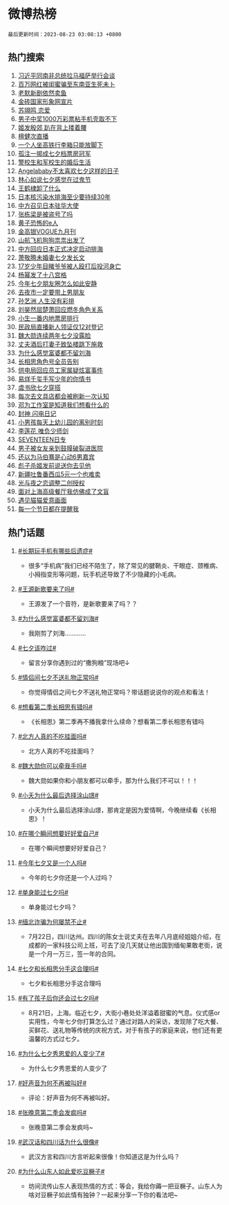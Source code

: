 # 微博热榜

`最后更新时间：2023-08-23 03:08:13 +0800`

## 热门搜索

1. [习近平同南非总统拉马福萨举行会谈](https://m.weibo.cn/search?containerid=100103type%3D1%26t%3D10%26q%3D%23%E4%B9%A0%E8%BF%91%E5%B9%B3%E5%90%8C%E5%8D%97%E9%9D%9E%E6%80%BB%E7%BB%9F%E6%8B%89%E9%A9%AC%E7%A6%8F%E8%90%A8%E4%B8%BE%E8%A1%8C%E4%BC%9A%E8%B0%88%23&stream_entry_id=51&isnewpage=1&extparam=seat%3D1%26pos%3D0%26stream_entry_id%3D51%26c_type%3D51%26dgr%3D0%26filter_type%3Drealtimehot%26cate%3D10103%26display_time%3D1692731292%26pre_seqid%3D169273129231906410153&luicode=10000011&lfid=106003type%253D25%2526t%253D3%2526disable_hot%253D1%2526filter_type%253Drealtimehot)
1. [百万网红被闺蜜骗至东南亚生死未卜](https://m.weibo.cn/search?containerid=100103type%3D1%26t%3D10%26q%3D%23%E7%99%BE%E4%B8%87%E7%BD%91%E7%BA%A2%E8%A2%AB%E9%97%BA%E8%9C%9C%E9%AA%97%E8%87%B3%E4%B8%9C%E5%8D%97%E4%BA%9A%E7%94%9F%E6%AD%BB%E6%9C%AA%E5%8D%9C%23&stream_entry_id=31&isnewpage=1&extparam=seat%3D1%26filter_type%3Drealtimehot%26stream_entry_id%3D31%26q%3D%2523%25E7%2599%25BE%25E4%25B8%2587%25E7%25BD%2591%25E7%25BA%25A2%25E8%25A2%25AB%25E9%2597%25BA%25E8%259C%259C%25E9%25AA%2597%25E8%2587%25B3%25E4%25B8%259C%25E5%258D%2597%25E4%25BA%259A%25E7%2594%259F%25E6%25AD%25BB%25E6%259C%25AA%25E5%258D%259C%2523%26realpos%3D1%26flag%3D2%26pos%3D0%26dgr%3D0%26c_type%3D31%26cate%3D5001%26band_rank%3D1%26lcate%3D5001%26display_time%3D1692731292%26pre_seqid%3D169273129231906410153&luicode=10000011&lfid=106003type%253D25%2526t%253D3%2526disable_hot%253D1%2526filter_type%253Drealtimehot)
1. [老默新剧依然卖鱼](https://m.weibo.cn/search?containerid=100103type%3D1%26t%3D10%26q%3D%23%E8%80%81%E9%BB%98%E6%96%B0%E5%89%A7%E4%BE%9D%E7%84%B6%E5%8D%96%E9%B1%BC%23&stream_entry_id=31&isnewpage=1&extparam=seat%3D1%26filter_type%3Drealtimehot%26stream_entry_id%3D31%26q%3D%2523%25E8%2580%2581%25E9%25BB%2598%25E6%2596%25B0%25E5%2589%25A7%25E4%25BE%259D%25E7%2584%25B6%25E5%258D%2596%25E9%25B1%25BC%2523%26realpos%3D2%26flag%3D0%26pos%3D1%26dgr%3D0%26c_type%3D31%26cate%3D5001%26band_rank%3D2%26lcate%3D5001%26display_time%3D1692731292%26pre_seqid%3D169273129231906410153&luicode=10000011&lfid=106003type%253D25%2526t%253D3%2526disable_hot%253D1%2526filter_type%253Drealtimehot)
1. [金砖国家形象网宣片](https://m.weibo.cn/search?containerid=100103type%3D1%26t%3D10%26q%3D%23%E9%87%91%E7%A0%96%E5%9B%BD%E5%AE%B6%E5%BD%A2%E8%B1%A1%E7%BD%91%E5%AE%A3%E7%89%87%23&stream_entry_id=31&isnewpage=1&extparam=seat%3D1%26filter_type%3Drealtimehot%26stream_entry_id%3D31%26q%3D%2523%25E9%2587%2591%25E7%25A0%2596%25E5%259B%25BD%25E5%25AE%25B6%25E5%25BD%25A2%25E8%25B1%25A1%25E7%25BD%2591%25E5%25AE%25A3%25E7%2589%2587%2523%26realpos%3D3%26flag%3D0%26pos%3D2%26dgr%3D0%26c_type%3D31%26cate%3D5001%26band_rank%3D3%26lcate%3D5001%26display_time%3D1692731292%26pre_seqid%3D169273129231906410153&luicode=10000011&lfid=106003type%253D25%2526t%253D3%2526disable_hot%253D1%2526filter_type%253Drealtimehot)
1. [苏翊鸣 恋爱](https://m.weibo.cn/search?containerid=100103type%3D1%26t%3D10%26q%3D%E8%8B%8F%E7%BF%8A%E9%B8%A3+%E6%81%8B%E7%88%B1&stream_entry_id=31&isnewpage=1&extparam=seat%3D1%26filter_type%3Drealtimehot%26stream_entry_id%3D31%26q%3D%25E8%258B%258F%25E7%25BF%258A%25E9%25B8%25A3%2520%25E6%2581%258B%25E7%2588%25B1%26realpos%3D4%26flag%3D2%26pos%3D3%26dgr%3D0%26c_type%3D31%26cate%3D5001%26band_rank%3D4%26lcate%3D5001%26display_time%3D1692731292%26pre_seqid%3D169273129231906410153&luicode=10000011&lfid=106003type%253D25%2526t%253D3%2526disable_hot%253D1%2526filter_type%253Drealtimehot)
1. [男子中奖1000万彩票粘手机壳取不下](https://m.weibo.cn/search?containerid=100103type%3D1%26t%3D10%26q%3D%23%E7%94%B7%E5%AD%90%E4%B8%AD%E5%A5%961000%E4%B8%87%E5%BD%A9%E7%A5%A8%E7%B2%98%E6%89%8B%E6%9C%BA%E5%A3%B3%E5%8F%96%E4%B8%8D%E4%B8%8B%23&stream_entry_id=31&isnewpage=1&extparam=seat%3D1%26filter_type%3Drealtimehot%26stream_entry_id%3D31%26q%3D%2523%25E7%2594%25B7%25E5%25AD%2590%25E4%25B8%25AD%25E5%25A5%25961000%25E4%25B8%2587%25E5%25BD%25A9%25E7%25A5%25A8%25E7%25B2%2598%25E6%2589%258B%25E6%259C%25BA%25E5%25A3%25B3%25E5%258F%2596%25E4%25B8%258D%25E4%25B8%258B%2523%26realpos%3D5%26flag%3D0%26pos%3D4%26dgr%3D0%26c_type%3D31%26cate%3D5001%26band_rank%3D5%26lcate%3D5001%26display_time%3D1692731292%26pre_seqid%3D169273129231906410153&luicode=10000011&lfid=106003type%253D25%2526t%253D3%2526disable_hot%253D1%2526filter_type%253Drealtimehot)
1. [姬发殷郊 趴在背上搂着腰](https://m.weibo.cn/search?containerid=100103type%3D1%26t%3D10%26q%3D%E5%A7%AC%E5%8F%91%E6%AE%B7%E9%83%8A+%E8%B6%B4%E5%9C%A8%E8%83%8C%E4%B8%8A%E6%90%82%E7%9D%80%E8%85%B0&stream_entry_id=31&isnewpage=1&extparam=seat%3D1%26filter_type%3Drealtimehot%26stream_entry_id%3D31%26q%3D%25E5%25A7%25AC%25E5%258F%2591%25E6%25AE%25B7%25E9%2583%258A%2520%25E8%25B6%25B4%25E5%259C%25A8%25E8%2583%258C%25E4%25B8%258A%25E6%2590%2582%25E7%259D%2580%25E8%2585%25B0%26realpos%3D6%26flag%3D0%26pos%3D5%26dgr%3D0%26c_type%3D31%26cate%3D5001%26band_rank%3D6%26lcate%3D5001%26display_time%3D1692731292%26pre_seqid%3D169273129231906410153&luicode=10000011&lfid=106003type%253D25%2526t%253D3%2526disable_hot%253D1%2526filter_type%253Drealtimehot)
1. [檀健次直播](https://m.weibo.cn/search?containerid=100103type%3D1%26t%3D10%26q%3D%E6%AA%80%E5%81%A5%E6%AC%A1%E7%9B%B4%E6%92%AD&stream_entry_id=31&isnewpage=1&extparam=seat%3D1%26filter_type%3Drealtimehot%26stream_entry_id%3D31%26q%3D%25E6%25AA%2580%25E5%2581%25A5%25E6%25AC%25A1%25E7%259B%25B4%25E6%2592%25AD%26realpos%3D7%26flag%3D16%26pos%3D6%26dgr%3D0%26c_type%3D31%26cate%3D5001%26band_rank%3D7%26lcate%3D5001%26display_time%3D1692731292%26pre_seqid%3D169273129231906410153&luicode=10000011&lfid=106003type%253D25%2526t%253D3%2526disable_hot%253D1%2526filter_type%253Drealtimehot)
1. [一个人坐高铁行李箱只能放脚下](https://m.weibo.cn/search?containerid=100103type%3D1%26t%3D10%26q%3D%23%E4%B8%80%E4%B8%AA%E4%BA%BA%E5%9D%90%E9%AB%98%E9%93%81%E8%A1%8C%E6%9D%8E%E7%AE%B1%E5%8F%AA%E8%83%BD%E6%94%BE%E8%84%9A%E4%B8%8B%23&stream_entry_id=31&isnewpage=1&extparam=seat%3D1%26filter_type%3Drealtimehot%26stream_entry_id%3D31%26q%3D%2523%25E4%25B8%2580%25E4%25B8%25AA%25E4%25BA%25BA%25E5%259D%2590%25E9%25AB%2598%25E9%2593%2581%25E8%25A1%258C%25E6%259D%258E%25E7%25AE%25B1%25E5%258F%25AA%25E8%2583%25BD%25E6%2594%25BE%25E8%2584%259A%25E4%25B8%258B%2523%26realpos%3D8%26flag%3D0%26pos%3D7%26dgr%3D0%26c_type%3D31%26cate%3D5001%26band_rank%3D8%26lcate%3D5001%26display_time%3D1692731292%26pre_seqid%3D169273129231906410153&luicode=10000011&lfid=106003type%253D25%2526t%253D3%2526disable_hot%253D1%2526filter_type%253Drealtimehot)
1. [孤注一掷成七夕档票房冠军](https://m.weibo.cn/search?containerid=100103type%3D1%26t%3D10%26q%3D%23%E5%AD%A4%E6%B3%A8%E4%B8%80%E6%8E%B7%E6%88%90%E4%B8%83%E5%A4%95%E6%A1%A3%E7%A5%A8%E6%88%BF%E5%86%A0%E5%86%9B%23&stream_entry_id=31&isnewpage=1&extparam=seat%3D1%26filter_type%3Drealtimehot%26stream_entry_id%3D31%26q%3D%2523%25E5%25AD%25A4%25E6%25B3%25A8%25E4%25B8%2580%25E6%258E%25B7%25E6%2588%2590%25E4%25B8%2583%25E5%25A4%2595%25E6%25A1%25A3%25E7%25A5%25A8%25E6%2588%25BF%25E5%2586%25A0%25E5%2586%259B%2523%26realpos%3D9%26flag%3D0%26pos%3D8%26dgr%3D0%26c_type%3D31%26cate%3D5001%26band_rank%3D9%26lcate%3D5001%26display_time%3D1692731292%26pre_seqid%3D169273129231906410153&luicode=10000011&lfid=106003type%253D25%2526t%253D3%2526disable_hot%253D1%2526filter_type%253Drealtimehot)
1. [警校生和军校生的婚后生活](https://m.weibo.cn/search?containerid=100103type%3D1%26t%3D10%26q%3D%E8%AD%A6%E6%A0%A1%E7%94%9F%E5%92%8C%E5%86%9B%E6%A0%A1%E7%94%9F%E7%9A%84%E5%A9%9A%E5%90%8E%E7%94%9F%E6%B4%BB&stream_entry_id=31&isnewpage=1&extparam=seat%3D1%26filter_type%3Drealtimehot%26stream_entry_id%3D31%26q%3D%25E8%25AD%25A6%25E6%25A0%25A1%25E7%2594%259F%25E5%2592%258C%25E5%2586%259B%25E6%25A0%25A1%25E7%2594%259F%25E7%259A%2584%25E5%25A9%259A%25E5%2590%258E%25E7%2594%259F%25E6%25B4%25BB%26realpos%3D10%26flag%3D0%26pos%3D9%26dgr%3D0%26c_type%3D31%26cate%3D5001%26band_rank%3D10%26lcate%3D5001%26display_time%3D1692731292%26pre_seqid%3D169273129231906410153&luicode=10000011&lfid=106003type%253D25%2526t%253D3%2526disable_hot%253D1%2526filter_type%253Drealtimehot)
1. [Angelababy不太喜欢七夕这样的日子](https://m.weibo.cn/search?containerid=100103type%3D1%26t%3D10%26q%3D%23Angelababy%E4%B8%8D%E5%A4%AA%E5%96%9C%E6%AC%A2%E4%B8%83%E5%A4%95%E8%BF%99%E6%A0%B7%E7%9A%84%E6%97%A5%E5%AD%90%23&stream_entry_id=31&isnewpage=1&extparam=seat%3D1%26filter_type%3Drealtimehot%26stream_entry_id%3D31%26q%3D%2523Angelababy%25E4%25B8%258D%25E5%25A4%25AA%25E5%2596%259C%25E6%25AC%25A2%25E4%25B8%2583%25E5%25A4%2595%25E8%25BF%2599%25E6%25A0%25B7%25E7%259A%2584%25E6%2597%25A5%25E5%25AD%2590%2523%26realpos%3D11%26flag%3D2%26pos%3D10%26dgr%3D0%26c_type%3D31%26cate%3D5001%26band_rank%3D11%26lcate%3D5001%26display_time%3D1692731292%26pre_seqid%3D169273129231906410153&luicode=10000011&lfid=106003type%253D25%2526t%253D3%2526disable_hot%253D1%2526filter_type%253Drealtimehot)
1. [林心如说七夕感觉在过鬼节](https://m.weibo.cn/search?containerid=100103type%3D1%26t%3D10%26q%3D%23%E6%9E%97%E5%BF%83%E5%A6%82%E8%AF%B4%E4%B8%83%E5%A4%95%E6%84%9F%E8%A7%89%E5%9C%A8%E8%BF%87%E9%AC%BC%E8%8A%82%23&stream_entry_id=31&isnewpage=1&extparam=seat%3D1%26filter_type%3Drealtimehot%26stream_entry_id%3D31%26q%3D%2523%25E6%259E%2597%25E5%25BF%2583%25E5%25A6%2582%25E8%25AF%25B4%25E4%25B8%2583%25E5%25A4%2595%25E6%2584%259F%25E8%25A7%2589%25E5%259C%25A8%25E8%25BF%2587%25E9%25AC%25BC%25E8%258A%2582%2523%26realpos%3D12%26flag%3D2%26pos%3D11%26dgr%3D0%26c_type%3D31%26cate%3D5001%26band_rank%3D12%26lcate%3D5001%26display_time%3D1692731292%26pre_seqid%3D169273129231906410153&luicode=10000011&lfid=106003type%253D25%2526t%253D3%2526disable_hot%253D1%2526filter_type%253Drealtimehot)
1. [王鹤棣卸了什么](https://m.weibo.cn/search?containerid=100103type%3D1%26t%3D10%26q%3D%23%E7%8E%8B%E9%B9%A4%E6%A3%A3%E5%8D%B8%E4%BA%86%E4%BB%80%E4%B9%88%23&stream_entry_id=31&isnewpage=1&extparam=seat%3D1%26filter_type%3Drealtimehot%26stream_entry_id%3D31%26q%3D%2523%25E7%258E%258B%25E9%25B9%25A4%25E6%25A3%25A3%25E5%258D%25B8%25E4%25BA%2586%25E4%25BB%2580%25E4%25B9%2588%2523%26realpos%3D13%26flag%3D0%26pos%3D12%26dgr%3D0%26c_type%3D31%26cate%3D5001%26band_rank%3D13%26lcate%3D5001%26display_time%3D1692731292%26pre_seqid%3D169273129231906410153&luicode=10000011&lfid=106003type%253D25%2526t%253D3%2526disable_hot%253D1%2526filter_type%253Drealtimehot)
1. [日本核污染水排海至少要持续30年](https://m.weibo.cn/search?containerid=100103type%3D1%26t%3D10%26q%3D%23%E6%97%A5%E6%9C%AC%E6%A0%B8%E6%B1%A1%E6%9F%93%E6%B0%B4%E6%8E%92%E6%B5%B7%E8%87%B3%E5%B0%91%E8%A6%81%E6%8C%81%E7%BB%AD30%E5%B9%B4%23&stream_entry_id=31&isnewpage=1&extparam=seat%3D1%26filter_type%3Drealtimehot%26stream_entry_id%3D31%26q%3D%2523%25E6%2597%25A5%25E6%259C%25AC%25E6%25A0%25B8%25E6%25B1%25A1%25E6%259F%2593%25E6%25B0%25B4%25E6%258E%2592%25E6%25B5%25B7%25E8%2587%25B3%25E5%25B0%2591%25E8%25A6%2581%25E6%258C%2581%25E7%25BB%25AD30%25E5%25B9%25B4%2523%26realpos%3D14%26flag%3D0%26pos%3D13%26dgr%3D0%26c_type%3D31%26cate%3D5001%26band_rank%3D14%26lcate%3D5001%26display_time%3D1692731292%26pre_seqid%3D169273129231906410153&luicode=10000011&lfid=106003type%253D25%2526t%253D3%2526disable_hot%253D1%2526filter_type%253Drealtimehot)
1. [中方召见日本驻华大使](https://m.weibo.cn/search?containerid=100103type%3D1%26t%3D10%26q%3D%23%E4%B8%AD%E6%96%B9%E5%8F%AC%E8%A7%81%E6%97%A5%E6%9C%AC%E9%A9%BB%E5%8D%8E%E5%A4%A7%E4%BD%BF%23&stream_entry_id=31&isnewpage=1&extparam=seat%3D1%26filter_type%3Drealtimehot%26stream_entry_id%3D31%26q%3D%2523%25E4%25B8%25AD%25E6%2596%25B9%25E5%258F%25AC%25E8%25A7%2581%25E6%2597%25A5%25E6%259C%25AC%25E9%25A9%25BB%25E5%258D%258E%25E5%25A4%25A7%25E4%25BD%25BF%2523%26realpos%3D15%26flag%3D0%26pos%3D14%26dgr%3D0%26c_type%3D31%26cate%3D5001%26band_rank%3D15%26lcate%3D5001%26display_time%3D1692731292%26pre_seqid%3D169273129231906410153&luicode=10000011&lfid=106003type%253D25%2526t%253D3%2526disable_hot%253D1%2526filter_type%253Drealtimehot)
1. [张栋梁是被盗号了吗](https://m.weibo.cn/search?containerid=100103type%3D1%26t%3D10%26q%3D%23%E5%BC%A0%E6%A0%8B%E6%A2%81%E6%98%AF%E8%A2%AB%E7%9B%97%E5%8F%B7%E4%BA%86%E5%90%97%23&stream_entry_id=31&isnewpage=1&extparam=seat%3D1%26filter_type%3Drealtimehot%26stream_entry_id%3D31%26q%3D%2523%25E5%25BC%25A0%25E6%25A0%258B%25E6%25A2%2581%25E6%2598%25AF%25E8%25A2%25AB%25E7%259B%2597%25E5%258F%25B7%25E4%25BA%2586%25E5%2590%2597%2523%26realpos%3D16%26flag%3D0%26pos%3D15%26dgr%3D0%26c_type%3D31%26cate%3D5001%26band_rank%3D16%26lcate%3D5001%26display_time%3D1692731292%26pre_seqid%3D169273129231906410153&luicode=10000011&lfid=106003type%253D25%2526t%253D3%2526disable_hot%253D1%2526filter_type%253Drealtimehot)
1. [黄子恐怖的e人](https://m.weibo.cn/search?containerid=100103type%3D1%26t%3D10%26q%3D%E9%BB%84%E5%AD%90%E6%81%90%E6%80%96%E7%9A%84e%E4%BA%BA&stream_entry_id=31&isnewpage=1&extparam=seat%3D1%26filter_type%3Drealtimehot%26stream_entry_id%3D31%26q%3D%25E9%25BB%2584%25E5%25AD%2590%25E6%2581%2590%25E6%2580%2596%25E7%259A%2584e%25E4%25BA%25BA%26realpos%3D17%26flag%3D0%26pos%3D16%26dgr%3D0%26c_type%3D31%26cate%3D5001%26band_rank%3D17%26lcate%3D5001%26display_time%3D1692731292%26pre_seqid%3D169273129231906410153&luicode=10000011&lfid=106003type%253D25%2526t%253D3%2526disable_hot%253D1%2526filter_type%253Drealtimehot)
1. [金高银VOGUE九月刊](https://m.weibo.cn/search?containerid=100103type%3D1%26t%3D10%26q%3D%23%E9%87%91%E9%AB%98%E9%93%B6VOGUE%E4%B9%9D%E6%9C%88%E5%88%8A%23&stream_entry_id=31&isnewpage=1&extparam=seat%3D1%26filter_type%3Drealtimehot%26stream_entry_id%3D31%26q%3D%2523%25E9%2587%2591%25E9%25AB%2598%25E9%2593%25B6VOGUE%25E4%25B9%259D%25E6%259C%2588%25E5%2588%258A%2523%26realpos%3D18%26flag%3D1%26pos%3D17%26dgr%3D0%26c_type%3D31%26cate%3D5001%26band_rank%3D18%26lcate%3D5001%26display_time%3D1692731292%26pre_seqid%3D169273129231906410153&luicode=10000011&lfid=106003type%253D25%2526t%253D3%2526disable_hot%253D1%2526filter_type%253Drealtimehot)
1. [山航飞机狗狗祟祟出发了](https://m.weibo.cn/search?containerid=100103type%3D1%26t%3D10%26q%3D%E5%B1%B1%E8%88%AA%E9%A3%9E%E6%9C%BA%E7%8B%97%E7%8B%97%E7%A5%9F%E7%A5%9F%E5%87%BA%E5%8F%91%E4%BA%86&stream_entry_id=31&isnewpage=1&extparam=seat%3D1%26filter_type%3Drealtimehot%26stream_entry_id%3D31%26q%3D%25E5%25B1%25B1%25E8%2588%25AA%25E9%25A3%259E%25E6%259C%25BA%25E7%258B%2597%25E7%258B%2597%25E7%25A5%259F%25E7%25A5%259F%25E5%2587%25BA%25E5%258F%2591%25E4%25BA%2586%26realpos%3D19%26flag%3D0%26pos%3D18%26dgr%3D0%26c_type%3D31%26cate%3D5001%26band_rank%3D19%26lcate%3D5001%26display_time%3D1692731292%26pre_seqid%3D169273129231906410153&luicode=10000011&lfid=106003type%253D25%2526t%253D3%2526disable_hot%253D1%2526filter_type%253Drealtimehot)
1. [中方回应日本正式决定启动排海](https://m.weibo.cn/search?containerid=100103type%3D1%26t%3D10%26q%3D%23%E4%B8%AD%E6%96%B9%E5%9B%9E%E5%BA%94%E6%97%A5%E6%9C%AC%E6%AD%A3%E5%BC%8F%E5%86%B3%E5%AE%9A%E5%90%AF%E5%8A%A8%E6%8E%92%E6%B5%B7%23&stream_entry_id=31&isnewpage=1&extparam=seat%3D1%26filter_type%3Drealtimehot%26stream_entry_id%3D31%26q%3D%2523%25E4%25B8%25AD%25E6%2596%25B9%25E5%259B%259E%25E5%25BA%2594%25E6%2597%25A5%25E6%259C%25AC%25E6%25AD%25A3%25E5%25BC%258F%25E5%2586%25B3%25E5%25AE%259A%25E5%2590%25AF%25E5%258A%25A8%25E6%258E%2592%25E6%25B5%25B7%2523%26realpos%3D20%26flag%3D0%26pos%3D19%26dgr%3D0%26c_type%3D31%26cate%3D5001%26band_rank%3D20%26lcate%3D5001%26display_time%3D1692731292%26pre_seqid%3D169273129231906410153&luicode=10000011&lfid=106003type%253D25%2526t%253D3%2526disable_hot%253D1%2526filter_type%253Drealtimehot)
1. [萧敬腾未婚妻七夕发长文](https://m.weibo.cn/search?containerid=100103type%3D1%26t%3D10%26q%3D%E8%90%A7%E6%95%AC%E8%85%BE%E6%9C%AA%E5%A9%9A%E5%A6%BB%E4%B8%83%E5%A4%95%E5%8F%91%E9%95%BF%E6%96%87&stream_entry_id=31&isnewpage=1&extparam=seat%3D1%26filter_type%3Drealtimehot%26stream_entry_id%3D31%26q%3D%25E8%2590%25A7%25E6%2595%25AC%25E8%2585%25BE%25E6%259C%25AA%25E5%25A9%259A%25E5%25A6%25BB%25E4%25B8%2583%25E5%25A4%2595%25E5%258F%2591%25E9%2595%25BF%25E6%2596%2587%26realpos%3D21%26flag%3D2%26pos%3D20%26dgr%3D0%26c_type%3D31%26cate%3D5001%26band_rank%3D21%26lcate%3D5001%26display_time%3D1692731292%26pre_seqid%3D169273129231906410153&luicode=10000011&lfid=106003type%253D25%2526t%253D3%2526disable_hot%253D1%2526filter_type%253Drealtimehot)
1. [17岁少年目睹爷爷被人殴打后投河身亡](https://m.weibo.cn/search?containerid=100103type%3D1%26t%3D10%26q%3D%2317%E5%B2%81%E5%B0%91%E5%B9%B4%E7%9B%AE%E7%9D%B9%E7%88%B7%E7%88%B7%E8%A2%AB%E4%BA%BA%E6%AE%B4%E6%89%93%E5%90%8E%E6%8A%95%E6%B2%B3%E8%BA%AB%E4%BA%A1%23&stream_entry_id=31&isnewpage=1&extparam=seat%3D1%26filter_type%3Drealtimehot%26stream_entry_id%3D31%26q%3D%252317%25E5%25B2%2581%25E5%25B0%2591%25E5%25B9%25B4%25E7%259B%25AE%25E7%259D%25B9%25E7%2588%25B7%25E7%2588%25B7%25E8%25A2%25AB%25E4%25BA%25BA%25E6%25AE%25B4%25E6%2589%2593%25E5%2590%258E%25E6%258A%2595%25E6%25B2%25B3%25E8%25BA%25AB%25E4%25BA%25A1%2523%26realpos%3D22%26flag%3D2%26pos%3D21%26dgr%3D0%26c_type%3D31%26cate%3D5001%26band_rank%3D22%26lcate%3D5001%26display_time%3D1692731292%26pre_seqid%3D169273129231906410153&luicode=10000011&lfid=106003type%253D25%2526t%253D3%2526disable_hot%253D1%2526filter_type%253Drealtimehot)
1. [杨幂发了十八宫格](https://m.weibo.cn/search?containerid=100103type%3D1%26t%3D10%26q%3D%23%E6%9D%A8%E5%B9%82%E5%8F%91%E4%BA%86%E5%8D%81%E5%85%AB%E5%AE%AB%E6%A0%BC%23&stream_entry_id=31&isnewpage=1&extparam=seat%3D1%26filter_type%3Drealtimehot%26stream_entry_id%3D31%26q%3D%2523%25E6%259D%25A8%25E5%25B9%2582%25E5%258F%2591%25E4%25BA%2586%25E5%258D%2581%25E5%2585%25AB%25E5%25AE%25AB%25E6%25A0%25BC%2523%26realpos%3D23%26flag%3D0%26pos%3D22%26dgr%3D0%26c_type%3D31%26cate%3D5001%26band_rank%3D23%26lcate%3D5001%26display_time%3D1692731292%26pre_seqid%3D169273129231906410153&luicode=10000011&lfid=106003type%253D25%2526t%253D3%2526disable_hot%253D1%2526filter_type%253Drealtimehot)
1. [今年七夕朋友圈怎么如此安静](https://m.weibo.cn/search?containerid=100103type%3D1%26t%3D10%26q%3D%23%E4%BB%8A%E5%B9%B4%E4%B8%83%E5%A4%95%E6%9C%8B%E5%8F%8B%E5%9C%88%E6%80%8E%E4%B9%88%E5%A6%82%E6%AD%A4%E5%AE%89%E9%9D%99%23&stream_entry_id=31&isnewpage=1&extparam=seat%3D1%26filter_type%3Drealtimehot%26stream_entry_id%3D31%26q%3D%2523%25E4%25BB%258A%25E5%25B9%25B4%25E4%25B8%2583%25E5%25A4%2595%25E6%259C%258B%25E5%258F%258B%25E5%259C%2588%25E6%2580%258E%25E4%25B9%2588%25E5%25A6%2582%25E6%25AD%25A4%25E5%25AE%2589%25E9%259D%2599%2523%26realpos%3D24%26flag%3D0%26pos%3D23%26dgr%3D0%26c_type%3D31%26cate%3D5001%26band_rank%3D24%26lcate%3D5001%26display_time%3D1692731292%26pre_seqid%3D169273129231906410153&luicode=10000011&lfid=106003type%253D25%2526t%253D3%2526disable_hot%253D1%2526filter_type%253Drealtimehot)
1. [去夜市一定要带上男朋友](https://m.weibo.cn/search?containerid=100103type%3D1%26t%3D10%26q%3D%23%E5%8E%BB%E5%A4%9C%E5%B8%82%E4%B8%80%E5%AE%9A%E8%A6%81%E5%B8%A6%E4%B8%8A%E7%94%B7%E6%9C%8B%E5%8F%8B%23&stream_entry_id=31&isnewpage=1&extparam=seat%3D1%26filter_type%3Drealtimehot%26stream_entry_id%3D31%26q%3D%2523%25E5%258E%25BB%25E5%25A4%259C%25E5%25B8%2582%25E4%25B8%2580%25E5%25AE%259A%25E8%25A6%2581%25E5%25B8%25A6%25E4%25B8%258A%25E7%2594%25B7%25E6%259C%258B%25E5%258F%258B%2523%26realpos%3D25%26flag%3D0%26pos%3D24%26dgr%3D0%26c_type%3D31%26cate%3D5001%26band_rank%3D25%26lcate%3D5001%26display_time%3D1692731292%26pre_seqid%3D169273129231906410153&luicode=10000011&lfid=106003type%253D25%2526t%253D3%2526disable_hot%253D1%2526filter_type%253Drealtimehot)
1. [孙艺洲 人生没有彩排](https://m.weibo.cn/search?containerid=100103type%3D1%26t%3D10%26q%3D%E5%AD%99%E8%89%BA%E6%B4%B2+%E4%BA%BA%E7%94%9F%E6%B2%A1%E6%9C%89%E5%BD%A9%E6%8E%92&stream_entry_id=31&isnewpage=1&extparam=seat%3D1%26filter_type%3Drealtimehot%26stream_entry_id%3D31%26q%3D%25E5%25AD%2599%25E8%2589%25BA%25E6%25B4%25B2%2520%25E4%25BA%25BA%25E7%2594%259F%25E6%25B2%25A1%25E6%259C%2589%25E5%25BD%25A9%25E6%258E%2592%26realpos%3D26%26flag%3D0%26pos%3D25%26dgr%3D0%26c_type%3D31%26cate%3D5001%26band_rank%3D26%26lcate%3D5001%26display_time%3D1692731292%26pre_seqid%3D169273129231906410153&luicode=10000011&lfid=106003type%253D25%2526t%253D3%2526disable_hot%253D1%2526filter_type%253Drealtimehot)
1. [刘昊然屈楚萧回应燃冬角色关系](https://m.weibo.cn/search?containerid=100103type%3D1%26t%3D10%26q%3D%23%E5%88%98%E6%98%8A%E7%84%B6%E5%B1%88%E6%A5%9A%E8%90%A7%E5%9B%9E%E5%BA%94%E7%87%83%E5%86%AC%E8%A7%92%E8%89%B2%E5%85%B3%E7%B3%BB%23&stream_entry_id=31&isnewpage=1&extparam=seat%3D1%26filter_type%3Drealtimehot%26stream_entry_id%3D31%26q%3D%2523%25E5%2588%2598%25E6%2598%258A%25E7%2584%25B6%25E5%25B1%2588%25E6%25A5%259A%25E8%2590%25A7%25E5%259B%259E%25E5%25BA%2594%25E7%2587%2583%25E5%2586%25AC%25E8%25A7%2592%25E8%2589%25B2%25E5%2585%25B3%25E7%25B3%25BB%2523%26realpos%3D27%26flag%3D0%26pos%3D26%26dgr%3D0%26c_type%3D31%26cate%3D5001%26band_rank%3D27%26lcate%3D5001%26display_time%3D1692731292%26pre_seqid%3D169273129231906410153&luicode=10000011&lfid=106003type%253D25%2526t%253D3%2526disable_hot%253D1%2526filter_type%253Drealtimehot)
1. [小生一番内地票房排行](https://m.weibo.cn/search?containerid=100103type%3D1%26t%3D10%26q%3D%E5%B0%8F%E7%94%9F%E4%B8%80%E7%95%AA%E5%86%85%E5%9C%B0%E7%A5%A8%E6%88%BF%E6%8E%92%E8%A1%8C&stream_entry_id=31&isnewpage=1&extparam=seat%3D1%26filter_type%3Drealtimehot%26stream_entry_id%3D31%26q%3D%25E5%25B0%258F%25E7%2594%259F%25E4%25B8%2580%25E7%2595%25AA%25E5%2586%2585%25E5%259C%25B0%25E7%25A5%25A8%25E6%2588%25BF%25E6%258E%2592%25E8%25A1%258C%26realpos%3D28%26flag%3D0%26pos%3D27%26dgr%3D0%26c_type%3D31%26cate%3D5001%26band_rank%3D28%26lcate%3D5001%26display_time%3D1692731292%26pre_seqid%3D169273129231906410153&luicode=10000011&lfid=106003type%253D25%2526t%253D3%2526disable_hot%253D1%2526filter_type%253Drealtimehot)
1. [民政局直播新人领证仅12对登记](https://m.weibo.cn/search?containerid=100103type%3D1%26t%3D10%26q%3D%23%E6%B0%91%E6%94%BF%E5%B1%80%E7%9B%B4%E6%92%AD%E6%96%B0%E4%BA%BA%E9%A2%86%E8%AF%81%E4%BB%8512%E5%AF%B9%E7%99%BB%E8%AE%B0%23&stream_entry_id=31&isnewpage=1&extparam=seat%3D1%26filter_type%3Drealtimehot%26stream_entry_id%3D31%26q%3D%2523%25E6%25B0%2591%25E6%2594%25BF%25E5%25B1%2580%25E7%259B%25B4%25E6%2592%25AD%25E6%2596%25B0%25E4%25BA%25BA%25E9%25A2%2586%25E8%25AF%2581%25E4%25BB%258512%25E5%25AF%25B9%25E7%2599%25BB%25E8%25AE%25B0%2523%26realpos%3D29%26flag%3D0%26pos%3D28%26dgr%3D0%26c_type%3D31%26cate%3D5001%26band_rank%3D29%26lcate%3D5001%26display_time%3D1692731292%26pre_seqid%3D169273129231906410153&luicode=10000011&lfid=106003type%253D25%2526t%253D3%2526disable_hot%253D1%2526filter_type%253Drealtimehot)
1. [魏大勋连续两年七夕没露脸](https://m.weibo.cn/search?containerid=100103type%3D1%26t%3D10%26q%3D%23%E9%AD%8F%E5%A4%A7%E5%8B%8B%E8%BF%9E%E7%BB%AD%E4%B8%A4%E5%B9%B4%E4%B8%83%E5%A4%95%E6%B2%A1%E9%9C%B2%E8%84%B8%23&stream_entry_id=31&isnewpage=1&extparam=seat%3D1%26filter_type%3Drealtimehot%26stream_entry_id%3D31%26q%3D%2523%25E9%25AD%258F%25E5%25A4%25A7%25E5%258B%258B%25E8%25BF%259E%25E7%25BB%25AD%25E4%25B8%25A4%25E5%25B9%25B4%25E4%25B8%2583%25E5%25A4%2595%25E6%25B2%25A1%25E9%259C%25B2%25E8%2584%25B8%2523%26realpos%3D30%26flag%3D0%26pos%3D29%26dgr%3D0%26c_type%3D31%26cate%3D5001%26band_rank%3D30%26lcate%3D5001%26display_time%3D1692731292%26pre_seqid%3D169273129231906410153&luicode=10000011&lfid=106003type%253D25%2526t%253D3%2526disable_hot%253D1%2526filter_type%253Drealtimehot)
1. [丈夫酒后打妻子致坠楼跳下施救](https://m.weibo.cn/search?containerid=100103type%3D1%26t%3D10%26q%3D%23%E4%B8%88%E5%A4%AB%E9%85%92%E5%90%8E%E6%89%93%E5%A6%BB%E5%AD%90%E8%87%B4%E5%9D%A0%E6%A5%BC%E8%B7%B3%E4%B8%8B%E6%96%BD%E6%95%91%23&stream_entry_id=31&isnewpage=1&extparam=seat%3D1%26filter_type%3Drealtimehot%26stream_entry_id%3D31%26q%3D%2523%25E4%25B8%2588%25E5%25A4%25AB%25E9%2585%2592%25E5%2590%258E%25E6%2589%2593%25E5%25A6%25BB%25E5%25AD%2590%25E8%2587%25B4%25E5%259D%25A0%25E6%25A5%25BC%25E8%25B7%25B3%25E4%25B8%258B%25E6%2596%25BD%25E6%2595%2591%2523%26realpos%3D31%26flag%3D0%26pos%3D30%26dgr%3D0%26c_type%3D31%26cate%3D5001%26band_rank%3D31%26lcate%3D5001%26display_time%3D1692731292%26pre_seqid%3D169273129231906410153&luicode=10000011&lfid=106003type%253D25%2526t%253D3%2526disable_hot%253D1%2526filter_type%253Drealtimehot)
1. [为什么感觉富婆都不留刘海](https://m.weibo.cn/search?containerid=100103type%3D1%26t%3D10%26q%3D%23%E4%B8%BA%E4%BB%80%E4%B9%88%E6%84%9F%E8%A7%89%E5%AF%8C%E5%A9%86%E9%83%BD%E4%B8%8D%E7%95%99%E5%88%98%E6%B5%B7%23&stream_entry_id=31&isnewpage=1&extparam=seat%3D1%26filter_type%3Drealtimehot%26stream_entry_id%3D31%26q%3D%2523%25E4%25B8%25BA%25E4%25BB%2580%25E4%25B9%2588%25E6%2584%259F%25E8%25A7%2589%25E5%25AF%258C%25E5%25A9%2586%25E9%2583%25BD%25E4%25B8%258D%25E7%2595%2599%25E5%2588%2598%25E6%25B5%25B7%2523%26realpos%3D32%26flag%3D0%26pos%3D31%26dgr%3D0%26c_type%3D31%26cate%3D5001%26band_rank%3D32%26lcate%3D5001%26display_time%3D1692731292%26pre_seqid%3D169273129231906410153&luicode=10000011&lfid=106003type%253D25%2526t%253D3%2526disable_hot%253D1%2526filter_type%253Drealtimehot)
1. [长相思角色号全员告别](https://m.weibo.cn/search?containerid=100103type%3D1%26t%3D10%26q%3D%23%E9%95%BF%E7%9B%B8%E6%80%9D%E8%A7%92%E8%89%B2%E5%8F%B7%E5%85%A8%E5%91%98%E5%91%8A%E5%88%AB%23&stream_entry_id=31&isnewpage=1&extparam=seat%3D1%26filter_type%3Drealtimehot%26stream_entry_id%3D31%26q%3D%2523%25E9%2595%25BF%25E7%259B%25B8%25E6%2580%259D%25E8%25A7%2592%25E8%2589%25B2%25E5%258F%25B7%25E5%2585%25A8%25E5%2591%2598%25E5%2591%258A%25E5%2588%25AB%2523%26realpos%3D33%26flag%3D0%26pos%3D32%26dgr%3D0%26c_type%3D31%26cate%3D5001%26band_rank%3D33%26lcate%3D5001%26display_time%3D1692731292%26pre_seqid%3D169273129231906410153&luicode=10000011&lfid=106003type%253D25%2526t%253D3%2526disable_hot%253D1%2526filter_type%253Drealtimehot)
1. [供电局回应员工家属疑炫富事件](https://m.weibo.cn/search?containerid=100103type%3D1%26t%3D10%26q%3D%23%E4%BE%9B%E7%94%B5%E5%B1%80%E5%9B%9E%E5%BA%94%E5%91%98%E5%B7%A5%E5%AE%B6%E5%B1%9E%E7%96%91%E7%82%AB%E5%AF%8C%E4%BA%8B%E4%BB%B6%23&stream_entry_id=31&isnewpage=1&extparam=seat%3D1%26filter_type%3Drealtimehot%26stream_entry_id%3D31%26q%3D%2523%25E4%25BE%259B%25E7%2594%25B5%25E5%25B1%2580%25E5%259B%259E%25E5%25BA%2594%25E5%2591%2598%25E5%25B7%25A5%25E5%25AE%25B6%25E5%25B1%259E%25E7%2596%2591%25E7%2582%25AB%25E5%25AF%258C%25E4%25BA%258B%25E4%25BB%25B6%2523%26realpos%3D34%26flag%3D0%26pos%3D33%26dgr%3D0%26c_type%3D31%26cate%3D5001%26band_rank%3D34%26lcate%3D5001%26display_time%3D1692731292%26pre_seqid%3D169273129231906410153&luicode=10000011&lfid=106003type%253D25%2526t%253D3%2526disable_hot%253D1%2526filter_type%253Drealtimehot)
1. [易烊千玺手写少年的你情书](https://m.weibo.cn/search?containerid=100103type%3D1%26t%3D10%26q%3D%23%E6%98%93%E7%83%8A%E5%8D%83%E7%8E%BA%E6%89%8B%E5%86%99%E5%B0%91%E5%B9%B4%E7%9A%84%E4%BD%A0%E6%83%85%E4%B9%A6%23&stream_entry_id=31&isnewpage=1&extparam=seat%3D1%26filter_type%3Drealtimehot%26stream_entry_id%3D31%26q%3D%2523%25E6%2598%2593%25E7%2583%258A%25E5%258D%2583%25E7%258E%25BA%25E6%2589%258B%25E5%2586%2599%25E5%25B0%2591%25E5%25B9%25B4%25E7%259A%2584%25E4%25BD%25A0%25E6%2583%2585%25E4%25B9%25A6%2523%26realpos%3D35%26flag%3D0%26pos%3D34%26dgr%3D0%26c_type%3D31%26cate%3D5001%26band_rank%3D35%26lcate%3D5001%26display_time%3D1692731292%26pre_seqid%3D169273129231906410153&luicode=10000011&lfid=106003type%253D25%2526t%253D3%2526disable_hot%253D1%2526filter_type%253Drealtimehot)
1. [虞书欣七夕穿搭](https://m.weibo.cn/search?containerid=100103type%3D1%26t%3D10%26q%3D%23%E8%99%9E%E4%B9%A6%E6%AC%A3%E4%B8%83%E5%A4%95%E7%A9%BF%E6%90%AD%23&stream_entry_id=31&isnewpage=1&extparam=seat%3D1%26filter_type%3Drealtimehot%26stream_entry_id%3D31%26q%3D%2523%25E8%2599%259E%25E4%25B9%25A6%25E6%25AC%25A3%25E4%25B8%2583%25E5%25A4%2595%25E7%25A9%25BF%25E6%2590%25AD%2523%26realpos%3D36%26flag%3D1%26pos%3D35%26dgr%3D0%26c_type%3D31%26cate%3D5001%26band_rank%3D36%26lcate%3D5001%26display_time%3D1692731292%26pre_seqid%3D169273129231906410153&luicode=10000011&lfid=106003type%253D25%2526t%253D3%2526disable_hot%253D1%2526filter_type%253Drealtimehot)
1. [每次去文具店都会被刷新一次认知](https://m.weibo.cn/search?containerid=100103type%3D1%26t%3D10%26q%3D%E6%AF%8F%E6%AC%A1%E5%8E%BB%E6%96%87%E5%85%B7%E5%BA%97%E9%83%BD%E4%BC%9A%E8%A2%AB%E5%88%B7%E6%96%B0%E4%B8%80%E6%AC%A1%E8%AE%A4%E7%9F%A5&stream_entry_id=31&isnewpage=1&extparam=seat%3D1%26filter_type%3Drealtimehot%26stream_entry_id%3D31%26q%3D%25E6%25AF%258F%25E6%25AC%25A1%25E5%258E%25BB%25E6%2596%2587%25E5%2585%25B7%25E5%25BA%2597%25E9%2583%25BD%25E4%25BC%259A%25E8%25A2%25AB%25E5%2588%25B7%25E6%2596%25B0%25E4%25B8%2580%25E6%25AC%25A1%25E8%25AE%25A4%25E7%259F%25A5%26realpos%3D37%26flag%3D1%26pos%3D36%26dgr%3D0%26c_type%3D31%26cate%3D5001%26band_rank%3D37%26lcate%3D5001%26display_time%3D1692731292%26pre_seqid%3D169273129231906410153&luicode=10000011&lfid=106003type%253D25%2526t%253D3%2526disable_hot%253D1%2526filter_type%253Drealtimehot)
1. [邓为工作室是知道我们想看什么的](https://m.weibo.cn/search?containerid=100103type%3D1%26t%3D10%26q%3D%23%E9%82%93%E4%B8%BA%E5%B7%A5%E4%BD%9C%E5%AE%A4%E6%98%AF%E7%9F%A5%E9%81%93%E6%88%91%E4%BB%AC%E6%83%B3%E7%9C%8B%E4%BB%80%E4%B9%88%E7%9A%84%23&stream_entry_id=31&isnewpage=1&extparam=seat%3D1%26filter_type%3Drealtimehot%26stream_entry_id%3D31%26q%3D%2523%25E9%2582%2593%25E4%25B8%25BA%25E5%25B7%25A5%25E4%25BD%259C%25E5%25AE%25A4%25E6%2598%25AF%25E7%259F%25A5%25E9%2581%2593%25E6%2588%2591%25E4%25BB%25AC%25E6%2583%25B3%25E7%259C%258B%25E4%25BB%2580%25E4%25B9%2588%25E7%259A%2584%2523%26realpos%3D38%26flag%3D0%26pos%3D37%26dgr%3D0%26c_type%3D31%26cate%3D5001%26band_rank%3D38%26lcate%3D5001%26display_time%3D1692731292%26pre_seqid%3D169273129231906410153&luicode=10000011&lfid=106003type%253D25%2526t%253D3%2526disable_hot%253D1%2526filter_type%253Drealtimehot)
1. [封神 闪电日记](https://m.weibo.cn/search?containerid=100103type%3D1%26t%3D10%26q%3D%E5%B0%81%E7%A5%9E+%E9%97%AA%E7%94%B5%E6%97%A5%E8%AE%B0&stream_entry_id=31&isnewpage=1&extparam=seat%3D1%26filter_type%3Drealtimehot%26stream_entry_id%3D31%26q%3D%25E5%25B0%2581%25E7%25A5%259E%2520%25E9%2597%25AA%25E7%2594%25B5%25E6%2597%25A5%25E8%25AE%25B0%26realpos%3D39%26flag%3D0%26pos%3D38%26dgr%3D0%26c_type%3D31%26cate%3D5001%26band_rank%3D39%26lcate%3D5001%26display_time%3D1692731292%26pre_seqid%3D169273129231906410153&luicode=10000011&lfid=106003type%253D25%2526t%253D3%2526disable_hot%253D1%2526filter_type%253Drealtimehot)
1. [小男孩每天上幼儿园的离别时刻](https://m.weibo.cn/search?containerid=100103type%3D1%26t%3D10%26q%3D%E5%B0%8F%E7%94%B7%E5%AD%A9%E6%AF%8F%E5%A4%A9%E4%B8%8A%E5%B9%BC%E5%84%BF%E5%9B%AD%E7%9A%84%E7%A6%BB%E5%88%AB%E6%97%B6%E5%88%BB&stream_entry_id=31&isnewpage=1&extparam=seat%3D1%26filter_type%3Drealtimehot%26stream_entry_id%3D31%26q%3D%25E5%25B0%258F%25E7%2594%25B7%25E5%25AD%25A9%25E6%25AF%258F%25E5%25A4%25A9%25E4%25B8%258A%25E5%25B9%25BC%25E5%2584%25BF%25E5%259B%25AD%25E7%259A%2584%25E7%25A6%25BB%25E5%2588%25AB%25E6%2597%25B6%25E5%2588%25BB%26realpos%3D40%26flag%3D0%26pos%3D39%26dgr%3D0%26c_type%3D31%26cate%3D5001%26band_rank%3D40%26lcate%3D5001%26display_time%3D1692731292%26pre_seqid%3D169273129231906410153&luicode=10000011&lfid=106003type%253D25%2526t%253D3%2526disable_hot%253D1%2526filter_type%253Drealtimehot)
1. [李莲花 唯负少师剑](https://m.weibo.cn/search?containerid=100103type%3D1%26t%3D10%26q%3D%E6%9D%8E%E8%8E%B2%E8%8A%B1+%E5%94%AF%E8%B4%9F%E5%B0%91%E5%B8%88%E5%89%91&stream_entry_id=31&isnewpage=1&extparam=seat%3D1%26filter_type%3Drealtimehot%26stream_entry_id%3D31%26q%3D%25E6%259D%258E%25E8%258E%25B2%25E8%258A%25B1%2520%25E5%2594%25AF%25E8%25B4%259F%25E5%25B0%2591%25E5%25B8%2588%25E5%2589%2591%26realpos%3D41%26flag%3D0%26pos%3D40%26dgr%3D0%26c_type%3D31%26cate%3D5001%26band_rank%3D41%26lcate%3D5001%26display_time%3D1692731292%26pre_seqid%3D169273129231906410153&luicode=10000011&lfid=106003type%253D25%2526t%253D3%2526disable_hot%253D1%2526filter_type%253Drealtimehot)
1. [SEVENTEEN日专](https://m.weibo.cn/search?containerid=100103type%3D1%26t%3D10%26q%3DSEVENTEEN%E6%97%A5%E4%B8%93&stream_entry_id=31&isnewpage=1&extparam=seat%3D1%26filter_type%3Drealtimehot%26stream_entry_id%3D31%26q%3DSEVENTEEN%25E6%2597%25A5%25E4%25B8%2593%26realpos%3D42%26flag%3D0%26pos%3D41%26dgr%3D0%26c_type%3D31%26cate%3D5001%26band_rank%3D42%26lcate%3D5001%26display_time%3D1692731292%26pre_seqid%3D169273129231906410153&luicode=10000011&lfid=106003type%253D25%2526t%253D3%2526disable_hot%253D1%2526filter_type%253Drealtimehot)
1. [男子被女友亲到鼓膜破裂进医院](https://m.weibo.cn/search?containerid=100103type%3D1%26t%3D10%26q%3D%23%E7%94%B7%E5%AD%90%E8%A2%AB%E5%A5%B3%E5%8F%8B%E4%BA%B2%E5%88%B0%E9%BC%93%E8%86%9C%E7%A0%B4%E8%A3%82%E8%BF%9B%E5%8C%BB%E9%99%A2%23&stream_entry_id=31&isnewpage=1&extparam=seat%3D1%26filter_type%3Drealtimehot%26stream_entry_id%3D31%26q%3D%2523%25E7%2594%25B7%25E5%25AD%2590%25E8%25A2%25AB%25E5%25A5%25B3%25E5%258F%258B%25E4%25BA%25B2%25E5%2588%25B0%25E9%25BC%2593%25E8%2586%259C%25E7%25A0%25B4%25E8%25A3%2582%25E8%25BF%259B%25E5%258C%25BB%25E9%2599%25A2%2523%26realpos%3D43%26flag%3D0%26pos%3D42%26dgr%3D0%26c_type%3D31%26cate%3D5001%26band_rank%3D43%26lcate%3D5001%26display_time%3D1692731292%26pre_seqid%3D169273129231906410153&luicode=10000011&lfid=106003type%253D25%2526t%253D3%2526disable_hot%253D1%2526filter_type%253Drealtimehot)
1. [还以为马伯骞是心动6男嘉宾](https://m.weibo.cn/search?containerid=100103type%3D1%26t%3D10%26q%3D%23%E8%BF%98%E4%BB%A5%E4%B8%BA%E9%A9%AC%E4%BC%AF%E9%AA%9E%E6%98%AF%E5%BF%83%E5%8A%A86%E7%94%B7%E5%98%89%E5%AE%BE%23&stream_entry_id=31&isnewpage=1&extparam=seat%3D1%26filter_type%3Drealtimehot%26stream_entry_id%3D31%26q%3D%2523%25E8%25BF%2598%25E4%25BB%25A5%25E4%25B8%25BA%25E9%25A9%25AC%25E4%25BC%25AF%25E9%25AA%259E%25E6%2598%25AF%25E5%25BF%2583%25E5%258A%25A86%25E7%2594%25B7%25E5%2598%2589%25E5%25AE%25BE%2523%26realpos%3D44%26flag%3D0%26pos%3D43%26dgr%3D0%26c_type%3D31%26cate%3D5001%26band_rank%3D44%26lcate%3D5001%26display_time%3D1692731292%26pre_seqid%3D169273129231906410153&luicode=10000011&lfid=106003type%253D25%2526t%253D3%2526disable_hot%253D1%2526filter_type%253Drealtimehot)
1. [彪子杀姬发前说送你去见他](https://m.weibo.cn/search?containerid=100103type%3D1%26t%3D10%26q%3D%E5%BD%AA%E5%AD%90%E6%9D%80%E5%A7%AC%E5%8F%91%E5%89%8D%E8%AF%B4%E9%80%81%E4%BD%A0%E5%8E%BB%E8%A7%81%E4%BB%96&stream_entry_id=31&isnewpage=1&extparam=seat%3D1%26filter_type%3Drealtimehot%26stream_entry_id%3D31%26q%3D%25E5%25BD%25AA%25E5%25AD%2590%25E6%259D%2580%25E5%25A7%25AC%25E5%258F%2591%25E5%2589%258D%25E8%25AF%25B4%25E9%2580%2581%25E4%25BD%25A0%25E5%258E%25BB%25E8%25A7%2581%25E4%25BB%2596%26realpos%3D45%26flag%3D0%26pos%3D44%26dgr%3D0%26c_type%3D31%26cate%3D5001%26band_rank%3D45%26lcate%3D5001%26display_time%3D1692731292%26pre_seqid%3D169273129231906410153&luicode=10000011&lfid=106003type%253D25%2526t%253D3%2526disable_hot%253D1%2526filter_type%253Drealtimehot)
1. [新疆吐鲁番西瓜5元一个也难卖](https://m.weibo.cn/search?containerid=100103type%3D1%26t%3D10%26q%3D%E6%96%B0%E7%96%86%E5%90%90%E9%B2%81%E7%95%AA%E8%A5%BF%E7%93%9C5%E5%85%83%E4%B8%80%E4%B8%AA%E4%B9%9F%E9%9A%BE%E5%8D%96&stream_entry_id=31&isnewpage=1&extparam=seat%3D1%26filter_type%3Drealtimehot%26stream_entry_id%3D31%26q%3D%25E6%2596%25B0%25E7%2596%2586%25E5%2590%2590%25E9%25B2%2581%25E7%2595%25AA%25E8%25A5%25BF%25E7%2593%259C5%25E5%2585%2583%25E4%25B8%2580%25E4%25B8%25AA%25E4%25B9%259F%25E9%259A%25BE%25E5%258D%2596%26realpos%3D46%26flag%3D0%26pos%3D45%26dgr%3D0%26c_type%3D31%26cate%3D5001%26band_rank%3D46%26lcate%3D5001%26display_time%3D1692731292%26pre_seqid%3D169273129231906410153&luicode=10000011&lfid=106003type%253D25%2526t%253D3%2526disable_hot%253D1%2526filter_type%253Drealtimehot)
1. [光与夜之恋调整二创授权](https://m.weibo.cn/search?containerid=100103type%3D1%26t%3D10%26q%3D%E5%85%89%E4%B8%8E%E5%A4%9C%E4%B9%8B%E6%81%8B%E8%B0%83%E6%95%B4%E4%BA%8C%E5%88%9B%E6%8E%88%E6%9D%83&stream_entry_id=31&isnewpage=1&extparam=seat%3D1%26filter_type%3Drealtimehot%26stream_entry_id%3D31%26q%3D%25E5%2585%2589%25E4%25B8%258E%25E5%25A4%259C%25E4%25B9%258B%25E6%2581%258B%25E8%25B0%2583%25E6%2595%25B4%25E4%25BA%258C%25E5%2588%259B%25E6%258E%2588%25E6%259D%2583%26realpos%3D47%26flag%3D0%26pos%3D46%26dgr%3D0%26c_type%3D31%26cate%3D5001%26band_rank%3D47%26lcate%3D5001%26display_time%3D1692731292%26pre_seqid%3D169273129231906410153&luicode=10000011&lfid=106003type%253D25%2526t%253D3%2526disable_hot%253D1%2526filter_type%253Drealtimehot)
1. [面对上海高级餐厅我仿佛成了文盲](https://m.weibo.cn/search?containerid=100103type%3D1%26t%3D10%26q%3D%E9%9D%A2%E5%AF%B9%E4%B8%8A%E6%B5%B7%E9%AB%98%E7%BA%A7%E9%A4%90%E5%8E%85%E6%88%91%E4%BB%BF%E4%BD%9B%E6%88%90%E4%BA%86%E6%96%87%E7%9B%B2&stream_entry_id=31&isnewpage=1&extparam=seat%3D1%26filter_type%3Drealtimehot%26stream_entry_id%3D31%26q%3D%25E9%259D%25A2%25E5%25AF%25B9%25E4%25B8%258A%25E6%25B5%25B7%25E9%25AB%2598%25E7%25BA%25A7%25E9%25A4%2590%25E5%258E%2585%25E6%2588%2591%25E4%25BB%25BF%25E4%25BD%259B%25E6%2588%2590%25E4%25BA%2586%25E6%2596%2587%25E7%259B%25B2%26realpos%3D48%26flag%3D0%26pos%3D47%26dgr%3D0%26c_type%3D31%26cate%3D5001%26band_rank%3D48%26lcate%3D5001%26display_time%3D1692731292%26pre_seqid%3D169273129231906410153&luicode=10000011&lfid=106003type%253D25%2526t%253D3%2526disable_hot%253D1%2526filter_type%253Drealtimehot)
1. [遇见猫猫爱意画面](https://m.weibo.cn/search?containerid=100103type%3D1%26t%3D10%26q%3D%E9%81%87%E8%A7%81%E7%8C%AB%E7%8C%AB%E7%88%B1%E6%84%8F%E7%94%BB%E9%9D%A2&stream_entry_id=31&isnewpage=1&extparam=seat%3D1%26filter_type%3Drealtimehot%26stream_entry_id%3D31%26q%3D%25E9%2581%2587%25E8%25A7%2581%25E7%258C%25AB%25E7%258C%25AB%25E7%2588%25B1%25E6%2584%258F%25E7%2594%25BB%25E9%259D%25A2%26realpos%3D49%26flag%3D1%26pos%3D48%26dgr%3D0%26c_type%3D31%26cate%3D5001%26band_rank%3D49%26lcate%3D5001%26display_time%3D1692731292%26pre_seqid%3D169273129231906410153&luicode=10000011&lfid=106003type%253D25%2526t%253D3%2526disable_hot%253D1%2526filter_type%253Drealtimehot)
1. [每一个节日都在提醒我](https://m.weibo.cn/search?containerid=100103type%3D1%26t%3D10%26q%3D%E6%AF%8F%E4%B8%80%E4%B8%AA%E8%8A%82%E6%97%A5%E9%83%BD%E5%9C%A8%E6%8F%90%E9%86%92%E6%88%91&stream_entry_id=31&isnewpage=1&extparam=seat%3D1%26filter_type%3Drealtimehot%26stream_entry_id%3D31%26q%3D%25E6%25AF%258F%25E4%25B8%2580%25E4%25B8%25AA%25E8%258A%2582%25E6%2597%25A5%25E9%2583%25BD%25E5%259C%25A8%25E6%258F%2590%25E9%2586%2592%25E6%2588%2591%26realpos%3D50%26flag%3D0%26pos%3D49%26dgr%3D0%26c_type%3D31%26cate%3D5001%26band_rank%3D50%26lcate%3D5001%26display_time%3D1692731292%26pre_seqid%3D169273129231906410153&luicode=10000011&lfid=106003type%253D25%2526t%253D3%2526disable_hot%253D1%2526filter_type%253Drealtimehot)

## 热门话题

1. [#长期玩手机有哪些后遗症#](https://m.weibo.cn/search?containerid=231522type%3D1%26t%3D10%26q%3D%23%E9%95%BF%E6%9C%9F%E7%8E%A9%E6%89%8B%E6%9C%BA%E6%9C%89%E5%93%AA%E4%BA%9B%E5%90%8E%E9%81%97%E7%97%87%23&stream_entry_id=128&isnewpage=1&extparam=seat%3D1%26pos%3D1-0-0%26unitid%3D1692589327546%26c_type%3D128%26dgr%3D0%26lcate%3D5004%26cate%3D5004%26display_time%3D1692731293%26pre_seqid%3D169273129328304827172&luicode=10000011&lfid=231648_-_4)
    - 很多“手机病”我们已经不陌生了，除了常见的腱鞘炎、干眼症、颈椎病、小拇指变形等问题，玩手机还导致了不少隐藏的小毛病。

1. [#王源新歌要来了吗#](https://m.weibo.cn/search?containerid=231522type%3D1%26t%3D10%26q%3D%23%E7%8E%8B%E6%BA%90%E6%96%B0%E6%AD%8C%E8%A6%81%E6%9D%A5%E4%BA%86%E5%90%97%23&stream_entry_id=128&isnewpage=1&extparam=seat%3D1%26pos%3D1-0-1%26unitid%3D1692707920607%26c_type%3D128%26dgr%3D0%26lcate%3D5004%26cate%3D5004%26display_time%3D1692731293%26pre_seqid%3D169273129328304827172&luicode=10000011&lfid=231648_-_4)
    - 王源发了一个音符，是新歌要来了吗？？

1. [#为什么感觉富婆都不留刘海#](https://m.weibo.cn/search?containerid=231522type%3D1%26t%3D10%26q%3D%23%E4%B8%BA%E4%BB%80%E4%B9%88%E6%84%9F%E8%A7%89%E5%AF%8C%E5%A9%86%E9%83%BD%E4%B8%8D%E7%95%99%E5%88%98%E6%B5%B7%23&stream_entry_id=128&isnewpage=1&extparam=seat%3D1%26pos%3D1-0-2%26unitid%3D1692692002435%26c_type%3D128%26dgr%3D0%26lcate%3D5004%26cate%3D5004%26display_time%3D1692731293%26pre_seqid%3D169273129328304827172&luicode=10000011&lfid=231648_-_4)
    - 我刚剪了刘海…………

1. [#七夕该咋过#](https://m.weibo.cn/search?containerid=231522type%3D1%26t%3D10%26q%3D%23%E4%B8%83%E5%A4%95%E8%AF%A5%E5%92%8B%E8%BF%87%23&stream_entry_id=128&isnewpage=1&extparam=seat%3D1%26pos%3D1-0-3%26unitid%3D1692626278371%26c_type%3D128%26dgr%3D0%26lcate%3D5004%26cate%3D5004%26display_time%3D1692731293%26pre_seqid%3D169273129328304827172&luicode=10000011&lfid=231648_-_4)
    - 留言分享你遇到过的“撒狗粮”现场吧↓

1. [#情侣间七夕不送礼物正常吗#](https://m.weibo.cn/search?containerid=231522type%3D1%26t%3D10%26q%3D%23%E6%83%85%E4%BE%A3%E9%97%B4%E4%B8%83%E5%A4%95%E4%B8%8D%E9%80%81%E7%A4%BC%E7%89%A9%E6%AD%A3%E5%B8%B8%E5%90%97%23&stream_entry_id=128&isnewpage=1&extparam=seat%3D1%26pos%3D1-0-4%26unitid%3D1692578804977%26c_type%3D128%26dgr%3D0%26lcate%3D5004%26cate%3D5004%26display_time%3D1692731293%26pre_seqid%3D169273129328304827172&luicode=10000011&lfid=231648_-_4)
    - 你觉得情侣之间七夕不送礼物正常吗？带话题说说你的观点和看法！

1. [#想看第二季长相思有错吗#](https://m.weibo.cn/search?containerid=231522type%3D1%26t%3D10%26q%3D%23%E6%83%B3%E7%9C%8B%E7%AC%AC%E4%BA%8C%E5%AD%A3%E9%95%BF%E7%9B%B8%E6%80%9D%E6%9C%89%E9%94%99%E5%90%97%23&stream_entry_id=128&isnewpage=1&extparam=seat%3D1%26pos%3D1-0-5%26unitid%3D1692626597223%26c_type%3D128%26dgr%3D0%26lcate%3D5004%26cate%3D5004%26display_time%3D1692731293%26pre_seqid%3D169273129328304827172&luicode=10000011&lfid=231648_-_4)
    - 《长相思》第二季再不播我拿什么续命？想看第二季长相思有错吗

1. [#北方人真的不吃挂面吗#](https://m.weibo.cn/search?containerid=231522type%3D1%26t%3D10%26q%3D%23%E5%8C%97%E6%96%B9%E4%BA%BA%E7%9C%9F%E7%9A%84%E4%B8%8D%E5%90%83%E6%8C%82%E9%9D%A2%E5%90%97%23&stream_entry_id=128&isnewpage=1&extparam=seat%3D1%26pos%3D1-0-6%26unitid%3D1692665877460%26c_type%3D128%26dgr%3D0%26lcate%3D5004%26cate%3D5004%26display_time%3D1692731293%26pre_seqid%3D169273129328304827172&luicode=10000011&lfid=231648_-_4)
    - 北方人真的不吃挂面吗？

1. [#魏大勋你可以牵我手吗#](https://m.weibo.cn/search?containerid=231522type%3D1%26t%3D10%26q%3D%23%E9%AD%8F%E5%A4%A7%E5%8B%8B%E4%BD%A0%E5%8F%AF%E4%BB%A5%E7%89%B5%E6%88%91%E6%89%8B%E5%90%97%23&stream_entry_id=128&isnewpage=1&extparam=seat%3D1%26pos%3D1-0-7%26unitid%3D1692590845046%26c_type%3D128%26dgr%3D0%26lcate%3D5004%26cate%3D5004%26display_time%3D1692731293%26pre_seqid%3D169273129328304827172&luicode=10000011&lfid=231648_-_4)
    - 魏大勋如果你和小朋友都可以牵手，那为什么我们不可以！！！

1. [#小夭为什么最后选择涂山璟#](https://m.weibo.cn/search?containerid=231522type%3D1%26t%3D10%26q%3D%23%E5%B0%8F%E5%A4%AD%E4%B8%BA%E4%BB%80%E4%B9%88%E6%9C%80%E5%90%8E%E9%80%89%E6%8B%A9%E6%B6%82%E5%B1%B1%E7%92%9F%23&stream_entry_id=128&isnewpage=1&extparam=seat%3D1%26pos%3D1-0-8%26unitid%3D1692699177715%26c_type%3D128%26dgr%3D0%26lcate%3D5004%26cate%3D5004%26display_time%3D1692731293%26pre_seqid%3D169273129328304827172&luicode=10000011&lfid=231648_-_4)
    - 小夭为什么最后选择涂山璟，那肯定是因为爱情啊，今晚继续看《长相思》！ ​

1. [#在哪个瞬间想要好好爱自己#](https://m.weibo.cn/search?containerid=231522type%3D1%26t%3D10%26q%3D%23%E5%9C%A8%E5%93%AA%E4%B8%AA%E7%9E%AC%E9%97%B4%E6%83%B3%E8%A6%81%E5%A5%BD%E5%A5%BD%E7%88%B1%E8%87%AA%E5%B7%B1%23&stream_entry_id=128&isnewpage=1&extparam=seat%3D1%26pos%3D1-0-9%26unitid%3D1692585117107%26c_type%3D128%26dgr%3D0%26lcate%3D5004%26cate%3D5004%26display_time%3D1692731293%26pre_seqid%3D169273129328304827172&luicode=10000011&lfid=231648_-_4)
    - 在哪个瞬间想要好好爱自己？

1. [#今年七夕又是一个人吗#](https://m.weibo.cn/search?containerid=231522type%3D1%26t%3D10%26q%3D%23%E4%BB%8A%E5%B9%B4%E4%B8%83%E5%A4%95%E5%8F%88%E6%98%AF%E4%B8%80%E4%B8%AA%E4%BA%BA%E5%90%97%23&stream_entry_id=128&isnewpage=1&extparam=seat%3D1%26pos%3D1-0-10%26unitid%3D1692603755385%26c_type%3D128%26dgr%3D0%26lcate%3D5004%26cate%3D5004%26display_time%3D1692731293%26pre_seqid%3D169273129328304827172&luicode=10000011&lfid=231648_-_4)
    - 今年的七夕你还是一个人过吗？

1. [#单身能过七夕吗#](https://m.weibo.cn/search?containerid=231522type%3D1%26t%3D10%26q%3D%23%E5%8D%95%E8%BA%AB%E8%83%BD%E8%BF%87%E4%B8%83%E5%A4%95%E5%90%97%23&stream_entry_id=128&isnewpage=1&extparam=seat%3D1%26pos%3D1-0-11%26unitid%3D1692663772726%26c_type%3D128%26dgr%3D0%26lcate%3D5004%26cate%3D5004%26display_time%3D1692731293%26pre_seqid%3D169273129328304827172&luicode=10000011&lfid=231648_-_4)
    - 单身能过七夕吗？

1. [#缅北诈骗为何屡禁不止#](https://m.weibo.cn/search?containerid=231522type%3D1%26t%3D10%26q%3D%23%E7%BC%85%E5%8C%97%E8%AF%88%E9%AA%97%E4%B8%BA%E4%BD%95%E5%B1%A1%E7%A6%81%E4%B8%8D%E6%AD%A2%23&stream_entry_id=128&isnewpage=1&extparam=seat%3D1%26pos%3D1-0-12%26unitid%3D1692664931858%26c_type%3D128%26dgr%3D0%26lcate%3D5004%26cate%3D5004%26display_time%3D1692731293%26pre_seqid%3D169273129328304827172&luicode=10000011&lfid=231648_-_4)
    - 7月22日，四川达州。四川的陈女士说丈夫在去年八月底经姐姐介绍，在成都的一家科技公司上班，可去了没几天就让他出国到缅甸果敢老街，说是一个月一万三，签一年的合同。

1. [#七夕和长相思分手这合理吗#](https://m.weibo.cn/search?containerid=231522type%3D1%26t%3D10%26q%3D%23%E4%B8%83%E5%A4%95%E5%92%8C%E9%95%BF%E7%9B%B8%E6%80%9D%E5%88%86%E6%89%8B%E8%BF%99%E5%90%88%E7%90%86%E5%90%97%23&stream_entry_id=128&isnewpage=1&extparam=seat%3D1%26pos%3D1-0-13%26unitid%3D1692675173773%26c_type%3D128%26dgr%3D0%26lcate%3D5004%26cate%3D5004%26display_time%3D1692731293%26pre_seqid%3D169273129328304827172&luicode=10000011&lfid=231648_-_4)
    - 七夕和长相思分手这合理吗

1. [#有了孩子后你还会过七夕吗#](https://m.weibo.cn/search?containerid=231522type%3D1%26t%3D10%26q%3D%23%E6%9C%89%E4%BA%86%E5%AD%A9%E5%AD%90%E5%90%8E%E4%BD%A0%E8%BF%98%E4%BC%9A%E8%BF%87%E4%B8%83%E5%A4%95%E5%90%97%23&stream_entry_id=128&isnewpage=1&extparam=seat%3D1%26pos%3D1-0-14%26unitid%3D1692690791454%26c_type%3D128%26dgr%3D0%26lcate%3D5004%26cate%3D5004%26display_time%3D1692731293%26pre_seqid%3D169273129328304827172&luicode=10000011&lfid=231648_-_4)
    - 8月21日，上海。临近七夕，大街小巷处处洋溢着甜蜜的气息。仪式感or实用性，今年七夕你打算怎么过？通过对路人的采访，发现除了吃大餐、买鲜花、送礼物等传统的庆祝方式，对于有孩子的家庭来说，他们还有更温馨的方式过七夕。

1. [#为什么七夕秀恩爱的人变少了#](https://m.weibo.cn/search?containerid=231522type%3D1%26t%3D10%26q%3D%23%E4%B8%BA%E4%BB%80%E4%B9%88%E4%B8%83%E5%A4%95%E7%A7%80%E6%81%A9%E7%88%B1%E7%9A%84%E4%BA%BA%E5%8F%98%E5%B0%91%E4%BA%86%23&stream_entry_id=128&isnewpage=1&extparam=seat%3D1%26pos%3D1-0-15%26unitid%3D1692672449561%26c_type%3D128%26dgr%3D0%26lcate%3D5004%26cate%3D5004%26display_time%3D1692731293%26pre_seqid%3D169273129328304827172&luicode=10000011&lfid=231648_-_4)
    - 为什么七夕秀恩爱的人变少了

1. [#好声音为何不再被叫好#](https://m.weibo.cn/search?containerid=231522type%3D1%26t%3D10%26q%3D%23%E5%A5%BD%E5%A3%B0%E9%9F%B3%E4%B8%BA%E4%BD%95%E4%B8%8D%E5%86%8D%E8%A2%AB%E5%8F%AB%E5%A5%BD%23&stream_entry_id=128&isnewpage=1&extparam=seat%3D1%26pos%3D1-0-16%26unitid%3D1692608246474%26c_type%3D128%26dgr%3D0%26lcate%3D5004%26cate%3D5004%26display_time%3D1692731293%26pre_seqid%3D169273129328304827172&luicode=10000011&lfid=231648_-_4)
    - 评论：好声音为何不再被叫好。

1. [#张晚意第二季会发疯吗#](https://m.weibo.cn/search?containerid=231522type%3D1%26t%3D10%26q%3D%23%E5%BC%A0%E6%99%9A%E6%84%8F%E7%AC%AC%E4%BA%8C%E5%AD%A3%E4%BC%9A%E5%8F%91%E7%96%AF%E5%90%97%23&stream_entry_id=128&isnewpage=1&extparam=seat%3D1%26pos%3D1-0-17%26unitid%3D1692701295998%26c_type%3D128%26dgr%3D0%26lcate%3D5004%26cate%3D5004%26display_time%3D1692731293%26pre_seqid%3D169273129328304827172&luicode=10000011&lfid=231648_-_4)
    - 张晚意第二季会发疯吗~

1. [#武汉话和四川话为什么很像#](https://m.weibo.cn/search?containerid=231522type%3D1%26t%3D10%26q%3D%23%E6%AD%A6%E6%B1%89%E8%AF%9D%E5%92%8C%E5%9B%9B%E5%B7%9D%E8%AF%9D%E4%B8%BA%E4%BB%80%E4%B9%88%E5%BE%88%E5%83%8F%23&stream_entry_id=128&isnewpage=1&extparam=seat%3D1%26pos%3D1-0-18%26unitid%3D1692701307656%26c_type%3D128%26dgr%3D0%26lcate%3D5004%26cate%3D5004%26display_time%3D1692731293%26pre_seqid%3D169273129328304827172&luicode=10000011&lfid=231648_-_4)
    - 武汉方言和四川方言听起来很像！你知道这是为什么吗？

1. [#为什么山东人如此爱吃豆橛子#](https://m.weibo.cn/search?containerid=231522type%3D1%26t%3D10%26q%3D%23%E4%B8%BA%E4%BB%80%E4%B9%88%E5%B1%B1%E4%B8%9C%E4%BA%BA%E5%A6%82%E6%AD%A4%E7%88%B1%E5%90%83%E8%B1%86%E6%A9%9B%E5%AD%90%23&stream_entry_id=128&isnewpage=1&extparam=seat%3D1%26pos%3D1-0-19%26unitid%3D1692705198825%26c_type%3D128%26dgr%3D0%26lcate%3D5004%26cate%3D5004%26display_time%3D1692731293%26pre_seqid%3D169273129328304827172&luicode=10000011&lfid=231648_-_4)
    - 坊间流传山东人表现热情的方式：等会，我给你薅一把豆橛子。山东人为啥对豆橛子如此情有独钟？一起来分享一下你的看法吧~

